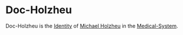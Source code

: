 # Doc-Holzheu

Doc-Holzheu is the [Identity](170000000.md) of [Michael Holzheu](0.md) in the [Medical-System](800014.md).
